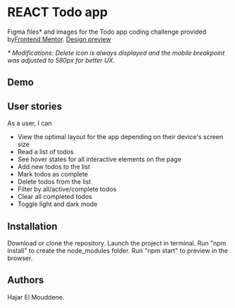 # REACT Todo app 

Figma files* and images for the Todo app coding challenge provided by[Frontend Mentor](https://www.frontendmentor.io/).
[Design preview](./src/images/desktop-preview.jpg)

_* Modifications: Delete icon is always displayed and the mobile breakpoint was adjusted to 580px for better UX._


## Demo 



## User stories

As a user, I can

- View the optimal layout for the app depending on their device's screen size
- Read a list of todos
- See hover states for all interactive elements on the page
- Add new todos to the list
- Mark todos as complete
- Delete todos from the list
- Filter by all/active/complete todos
- Clear all completed todos
- Toggle light and dark mode


## Installation

Download or clone the repository.
Launch the project in terminal.
Run "npm install" to create the node_modules folder.
Run "npm start" to preview in the browser.


## Authors

Hajar El Mouddene.




